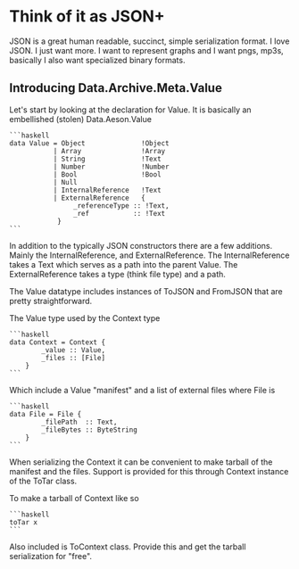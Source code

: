 # Think of it as JSON+

JSON is a great human readable, succinct, simple serialization format. I love JSON. I just want more. I want to represent graphs and I want pngs, mp3s, basically I also want specialized binary formats. 

## Introducing Data.Archive.Meta.Value 

Let's start by looking at the declaration for Value. It is basically an embellished (stolen) Data.Aeson.Value 

    ```haskell
    data Value = Object              !Object 
               | Array               !Array  
               | String              !Text   
               | Number              !Number 
               | Bool                !Bool   
               | Null                 
               | InternalReference   !Text   
               | ExternalReference   { 
                    _referenceType :: !Text,
                    _ref           :: !Text 
                }
    ```
                 
In addition to the typically JSON constructors there are a few additions. Mainly the InternalReference, and ExternalReference. The InternalReference takes a Text which serves as a path into the parent Value. The ExternalReference takes a type (think file type) and a path.

The Value datatype includes instances of ToJSON and FromJSON that are pretty straightforward. 

The Value type used by the Context type

    ```haskell
    data Context = Context {
            _value :: Value,
            _files :: [File]
        }
    ```    
        
Which include a Value "manifest" and a list of external files where File is

    ```haskell
    data File = File {
            _filePath  :: Text,
            _fileBytes :: ByteString 
        }
    ```
        
When serializing the Context it can be convenient to make tarball of the manifest and the files. Support is provided for this through Context instance of the ToTar class. 

To make a tarball of Context like so

    ```haskell
    toTar x
    ```
Also included is ToContext class. Provide this and get the tarball serialization for "free".







